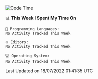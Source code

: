 <!--START_SECTION:waka-->
![Code Time](http://img.shields.io/badge/Code%20Time-92%20hrs%2055%20mins-blue)

📊 **This Week I Spent My Time On** 

```text
💬 Programming Languages: 
No Activity Tracked This Week

🔥 Editors: 
No Activity Tracked This Week

💻 Operating System: 
No Activity Tracked This Week

```


 Last Updated on 18/07/2022 01:41:35 UTC
<!--END_SECTION:waka-->
